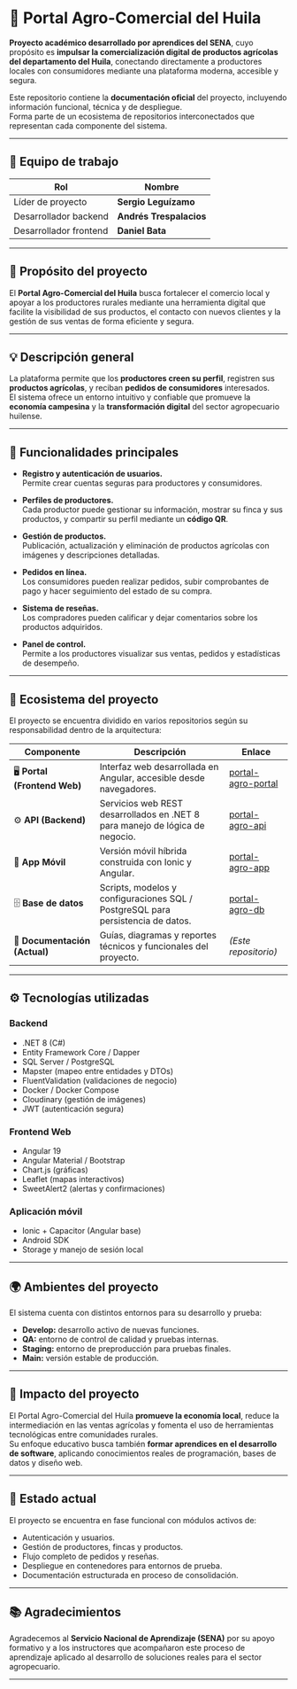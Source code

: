 # 🌱 Portal Agro-Comercial del Huila

**Proyecto académico desarrollado por aprendices del SENA**, cuyo propósito es **impulsar la comercialización digital de productos agrícolas del departamento del Huila**, conectando directamente a productores locales con consumidores mediante una plataforma moderna, accesible y segura.

Este repositorio contiene la **documentación oficial** del proyecto, incluyendo información funcional, técnica y de despliegue.  
Forma parte de un ecosistema de repositorios interconectados que representan cada componente del sistema.

---

## 👥 Equipo de trabajo

| Rol | Nombre |
|-----|---------|
| Líder de proyecto | **Sergio Leguízamo** |
| Desarrollador backend | **Andrés Trespalacios** |
| Desarrollador frontend | **Daniel Bata** |

---

## 🎯 Propósito del proyecto

El **Portal Agro-Comercial del Huila** busca fortalecer el comercio local y apoyar a los productores rurales mediante una herramienta digital que facilite la visibilidad de sus productos, el contacto con nuevos clientes y la gestión de sus ventas de forma eficiente y segura.

---

## 💡 Descripción general

La plataforma permite que los **productores creen su perfil**, registren sus **productos agrícolas**, y reciban **pedidos de consumidores** interesados.  
El sistema ofrece un entorno intuitivo y confiable que promueve la **economía campesina** y la **transformación digital** del sector agropecuario huilense.

---

## 🌾 Funcionalidades principales

- **Registro y autenticación de usuarios.**  
  Permite crear cuentas seguras para productores y consumidores.

- **Perfiles de productores.**  
  Cada productor puede gestionar su información, mostrar su finca y sus productos, y compartir su perfil mediante un **código QR**.

- **Gestión de productos.**  
  Publicación, actualización y eliminación de productos agrícolas con imágenes y descripciones detalladas.

- **Pedidos en línea.**  
  Los consumidores pueden realizar pedidos, subir comprobantes de pago y hacer seguimiento del estado de su compra.

- **Sistema de reseñas.**  
  Los compradores pueden calificar y dejar comentarios sobre los productos adquiridos.

- **Panel de control.**  
  Permite a los productores visualizar sus ventas, pedidos y estadísticas de desempeño.

---

## 🧩 Ecosistema del proyecto

El proyecto se encuentra dividido en varios repositorios según su responsabilidad dentro de la arquitectura:

| Componente | Descripción | Enlace |
|-------------|--------------|--------|
| 🖥️ **Portal (Frontend Web)** | Interfaz web desarrollada en Angular, accesible desde navegadores. | [portal-agro-portal](https://github.com/Leguizamo2502/portal-agro-portal) |
| ⚙️ **API (Backend)** | Servicios web REST desarrollados en .NET 8 para manejo de lógica de negocio. | [portal-agro-api](https://github.com/Leguizamo2502/portal-agro-api) |
| 📱 **App Móvil** | Versión móvil híbrida construida con Ionic y Angular. | [portal-agro-app](https://github.com/DanielBata25/portal-agro-app) |
| 🗄️ **Base de datos** | Scripts, modelos y configuraciones SQL / PostgreSQL para persistencia de datos. | [portal-agro-db](https://github.com/Leguizamo2502/portal-agro-db) |
| 📘 **Documentación (Actual)** | Guías, diagramas y reportes técnicos y funcionales del proyecto. | *(Este repositorio)* |

---

## ⚙️ Tecnologías utilizadas

### **Backend**
- .NET 8 (C#)
- Entity Framework Core / Dapper
- SQL Server / PostgreSQL
- Mapster (mapeo entre entidades y DTOs)
- FluentValidation (validaciones de negocio)
- Docker / Docker Compose
- Cloudinary (gestión de imágenes)
- JWT (autenticación segura)

### **Frontend Web**
- Angular 19
- Angular Material / Bootstrap
- Chart.js (gráficas)
- Leaflet (mapas interactivos)
- SweetAlert2 (alertas y confirmaciones)

### **Aplicación móvil**
- Ionic + Capacitor (Angular base)
- Android SDK
- Storage y manejo de sesión local

---

## 🌍 Ambientes del proyecto

El sistema cuenta con distintos entornos para su desarrollo y prueba:

- **Develop:** desarrollo activo de nuevas funciones.  
- **QA:** entorno de control de calidad y pruebas internas.  
- **Staging:** entorno de preproducción para pruebas finales.  
- **Main:** versión estable de producción.

---

## 🧭 Impacto del proyecto

El Portal Agro-Comercial del Huila **promueve la economía local**, reduce la intermediación en las ventas agrícolas y fomenta el uso de herramientas tecnológicas entre comunidades rurales.  
Su enfoque educativo busca también **formar aprendices en el desarrollo de software**, aplicando conocimientos reales de programación, bases de datos y diseño web.

---

## 🏁 Estado actual

El proyecto se encuentra en fase funcional con módulos activos de:
- Autenticación y usuarios.  
- Gestión de productores, fincas y productos.  
- Flujo completo de pedidos y reseñas.  
- Despliegue en contenedores para entornos de prueba.  
- Documentación estructurada en proceso de consolidación.

---

## 📚 Agradecimientos

Agradecemos al **Servicio Nacional de Aprendizaje (SENA)** por su apoyo formativo y a los instructores que acompañaron este proceso de aprendizaje aplicado al desarrollo de soluciones reales para el sector agropecuario.

---
